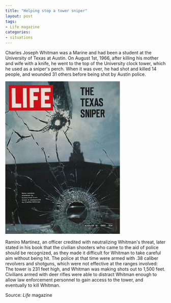 ```yaml
---
title: "Helping stop a tower sniper"
layout: post
tags:
- Life magazine
categories:
- situations
---
```


Charles Joseph Whitman was a Marine and had been a student at the University of Texas at Austin. On August 1st, 1966, after killing his mother and wife with a knife, he went to the top of the University clock tower, which he used as a sniper's perch. When it was over, he had shot and killed 14 people, and wounded 31 others before being shot by Austin police.

![Life magazine](/assets/img/19660812-life-magazine.jpg)

Ramiro Martinez, an officer credited with neutralizing Whitman's threat, later stated in his book that the civilian shooters who came to the aid of police should be recognized, as they made it difficult for Whitman to take careful aim without being hit. The police at that time were armed with .38 caliber revolvers and shotguns, which were not effective at the ranges involved: The tower is 231 feet high, and Whitman was making shots out to 1,500 feet. Civilians armed with deer rifles were able to distract Whitman enough to allow law enforcement personnel to gain access to the tower, and eventually to kill Whitman.

Source: *Life* magazine
